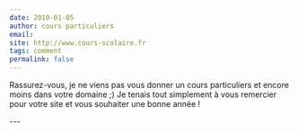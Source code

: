 ```yaml
---
date: 2010-01-05
author: cours particuliers
email: 
site: http://www.cours-scolaire.fr
tags: comment
permalink: false
---
```


<p>Rassurez-vous, je ne viens pas vous donner un cours particuliers et encore moins dans votre domaine ;) Je tenais tout simplement à vous remercier pour votre site et vous souhaiter une bonne année !</p>
---
